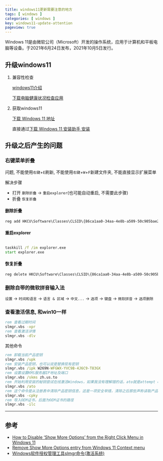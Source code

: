 ```yaml
---
title: windows11更新需要注意的地方
tags: [ windows ]
categories: [ windows ]
key: windows11-update-attention
pageview: true
---
```


Windows 11是由微软公司（Microsoft）开发的操作系统，应用于计算机和平板电脑等设备。于2021年6月24日发布，2021年10月5日发行。

<!--more-->

## 升级windows11

1. 兼容性检查

    [windows11介绍](https://www.microsoft.com/zh-cn/windows/windows-11)

    [下载电脑健康状况检查应用](https://aka.ms/GetPCHealthCheckApp)

2. 获取windows11

    [下载 Windows 11 地址](https://www.microsoft.com/zh-cn/software-download/windows11)

    直接通过[下载 Windows 11 安装助手 安装](https://go.microsoft.com/fwlink/?linkid=2171764)

## 升级之后产生的问题

### 右键菜单折叠

问题, 不能使用`右键`+`E`刷新, 不能使用`右键`+`W`+`F`新建文件夹, 不能直接显示扩展菜单

解决步骤

- 打开 `删除折叠` -> `重启explorer`(也可能自动重启, 不需要此步骤)
- 折叠 `恢复折叠`

#### 删除折叠

```bat
reg add HKCU\Software\Classes\CLSID\{86ca1aa0-34aa-4e8b-a509-50c905bae2a2}\InprocServer32 /ve /d "" /f
```

#### 重启explorer

```bat

taskkill /f /im explorer.exe
start explorer.exe

```

#### 恢复折叠

```bat
reg delete HKCU\Software\Classes\CLSID\{86ca1aa0-34aa-4e8b-a509-50c905bae2a2} /f
```

### 删除自带的微软拼音输入法

`设置` -> `时间和语言` -> `语言 & 区域` -> `中文...` -> `选项` -> `键盘` -> `微软拼音` -> `选项删除`

### 查看激活信息, 和win10一样

```bat
rem 查看过期时间
slmgr.vbs -xpr
rem 查看激活详情
slmgr.vbs -dlv
```

其他命令

```bat
rem 卸载当前产品密钥
slmgr.vbs /upk
rem 安装产品密钥，也可以说是替换现有密钥
slmgr.vbs /ipk W269N-WFGWX-YVC9B-4J6C9-T83GX
rem 设置设置KMS服务器IP地址及端口
slmgr.vbs /skms zh.us.to
rem 开始利用安装的秘钥尝试在线激活Windows，如果我没有理解错的话，ato就是attempt online的缩写
slmgr.vbs /ato
rem 这个命令是从注册表中清除产品密钥信息，这是一项安全举措，清除之后那些声称读取产品密钥的软件就读不到了。这个命令相当重要，尤其在企业内部
slmgr.vbs -cpky
rem 导入OEM证书，后面为OEM证书的路径
slmgr.vbs -ilc
```

----

## 参考

- [How to Disable ‘Show More Options’ from the Right Click Menu in Windows 11](https://appuals.com/disable-show-more-options-windows-11/)
- [Remove Show More Options entry from Windows 11 Context menu](https://www.thewindowsclub.com/remove-show-more-options-entry-from-windows-11-context-menu)
- [Windows软件授权管理工具slmgr命令(激活系统)](https://jingyan.baidu.com/article/25648fc17b5d669191fd0091.html)
